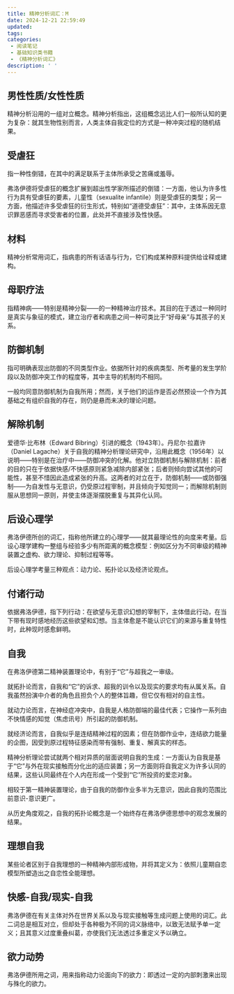 ```yaml
---
title: 精神分析词汇：M
date: 2024-12-21 22:59:49
updated:
tags:
categories:
 - 阅读笔记
 - 基础知识类书籍
 - 《精神分析词汇》
description: ' '
---
```


## 男性性质/女性性质


精神分析沿用的一组对立概念。精神分析指出，这组概念远比人们一般所认知的更为复杂：就其生物性别而言，人类主体自我定位的方式是一种冲突过程的随机结果。

## 受虐狂

指一种性倒错，在其中的满足联系于主体所承受之苦痛或羞辱。

弗洛伊德将受虐狂的概念扩展到超出性学家所描述的倒错：一方面，他认为许多性行为具有受虐狂的要素，儿童性（sexualite infantile）则是受虐狂的类型；另一方面，他描述许多受虐狂的衍生形式，特别如“道德受虐狂”：其中，主体系因无意识罪恶感而寻求受害者的位置，此处并不直接涉及性快感。

## 材料

精神分析常用词汇，指病患的所有话语与行为，它们构成某种原料提供给诠释或建构。

## 母职疗法

指精神病——特别是精神分裂——的一种精神治疗技术。其目的在于透过一种同时是真实与象征的模式，建立治疗者和病患之间一种可类比于“好母亲”与其孩子的关系。

## 防御机制

指可明确表现出防御的不同类型作业。依据所针对的疾病类型、所考量的发生学阶段以及防御冲突工作的程度等，其中主导的机制均不相同。

一般均同意防御机制为自我所用；然而，关于他们的运作是否必然预设一个作为其基础之有组织自我的存在，则仍是悬而未决的理论问题。

## 解除机制

爱德华·比布林（Edward Bibring）引进的概念（1943年）。丹尼尔·拉嘉许（Daniel Lagache）关于自我的精神分析理论研究中，沿用此概念（1956年）以说明——特别是在治疗中——防御冲突的化解。他对立防御机制与解除机制：前者的目的只在于依据快感/不快感原则紧急减除内部紧张；后者则倾向尝试其他的可能性，甚至不惜因此造成紧张的升高。这两者的对立在于，防御机制——或防御强制——为自发性与无意识，仍受原过程宰制，并且倾向于知觉同一；而解除机制则服从思想同一原则，并使主体逐渐摆脱重复与其异化认同。

## 后设心理学

弗洛伊德所创的词汇，指称他所建立的心理学——就其最理论性的向度来考量。后设心理学建构一整组与经验多少有所距离的概念模型：例如区分为不同审级的精神装置之虚构、欲力理论、抑制过程等等。

后设心理学考量三种观点：动力论、拓扑论以及经济论观点。

## 付诸行动

依据弗洛伊德，指下列行动：在欲望与无意识幻想的宰制下，主体借此行动，在当下带有现时感地经历这些欲望和幻想。当主体愈是不能认识它们的来源与重复特性时，此种现时感愈鲜明。

## 自我

在弗洛伊德第二精神装置理论中，有别于“它”与超我之一审级。

就拓扑论而言，自我和“它”的诉求、超我的训令以及现实的要求均有从属关系。自我虽然扮演中介者的角色且担负个人的整体旨趣，但它仅有相对的自主性。

就动力论而言，在神经症冲突中，自我是人格防御端的最佳代表；它操作一系列由不快情感的知觉（焦虑讯号）所引起的防御机制。

就经济论而言，自我似乎是连结精神过程的因素；但在防御作业中，连结欲力能量的企图，因受到原过程特征感染而带有强制、重复、解真实的样态。

精神分析理论尝试就两个相对异质的层面说明自我的生成：一方面认为自我是基于“它”与外在现实接触而分化出的适应装置；另一方面则将自我定义为许多认同的结果，这些认同最终在个人内在形成一个受到“它”所投资的爱恋对象。

相较于第一精神装置理论，由于自我的防御作业多半为无意识，因此自我的范围比前意识-意识更广。

从历史角度观之，自我的拓扑论概念是一个始终存在弗洛伊德思想中的观念发展的结果。

## 理想自我

某些论者区别于自我理想的一种精神内部形成物，并将其定义为：依照儿童期自恋模型所塑造出之自恋性全能理想。

## 快感-自我/现实-自我

弗洛伊德在有关主体对外在世界关系以及与现实接触等生成问题上使用的词汇。此二词总是相互对立，但却处于各种极为不同的词义脉络中，以致无法赋予单一定义；且其意义过度重叠纠葛，亦使我们无法透过多重定义予以确立。

## 欲力动势

弗洛伊德所用之词，用来指称动力论面向下的欲力：即透过一定的内部刺激来出现与殊化的欲力。

